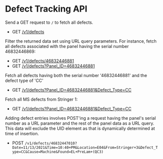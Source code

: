 # Defect Tracking API

Send a GET request to `/` to fetch all defects.

- GET [/v1/defects](https://defect-api.herokuapp.com/v1/defects)

Filter the returned data set using URL query parameters. For instance, fetch all defects associated with the panel having the serial number 46832446869:

- GET [/v1/defects/46832446881](https://defect-api.herokuapp.com/v1/defects/46832446869)
- GET [/v1/defects?Panel_ID=46832446881](https://defect-api.herokuapp.com/v1/defects?Panel_ID=46832446869)

Fetch all defects having both the serial number '46832446881' and the defect type of 'CC'

- GET [/v1/defects?Panel_ID=46832446881&Defect_Type=CC](https://defect-api.herokuapp.com/v1/defects?Panel_ID=46832446881&Defect_Type=CC)

Fetch all MS defects from Stringer 1:

- GET [/v1/defects?Panel_ID=46832446881&Defect_Type=CC](https://defect-api.herokuapp.com/v1/defects?From=Stringer+1&Defect_Type=MS)

Adding defect entries involves POST'ing a request having the panel's serial number as a URL parameter and the rest of the panel data as a URL query. This data will exclude the UID element as that is dynamically determined at time of insertion. 

- POST `/v1/defects/46832447010?Date=11/13/2021&Time=10:40+PM&Location=E04&From=Stringer+3&Defect_Type=CC&Cause=Machine&Found=EL+PreLam+(QC3)`